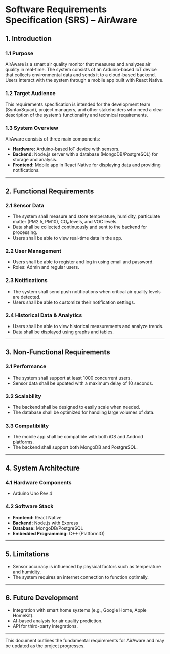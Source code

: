 # Software Requirements Specification (SRS) – AirAware

## 1. Introduction

### 1.1 Purpose
AirAware is a smart air quality monitor that measures and analyzes air quality in real-time. The system consists of an Arduino-based IoT device that collects environmental data and sends it to a cloud-based backend. Users interact with the system through a mobile app built with React Native.

### 1.2 Target Audience
This requirements specification is intended for the development team (SyntaxSquad), project managers, and other stakeholders who need a clear description of the system’s functionality and technical requirements.

### 1.3 System Overview
AirAware consists of three main components:
- **Hardware:** Arduino-based IoT device with sensors.  
- **Backend:** Node.js server with a database (MongoDB/PostgreSQL) for storage and analysis.  
- **Frontend:** Mobile app in React Native for displaying data and providing notifications.

---

## 2. Functional Requirements

### 2.1 Sensor Data
- The system shall measure and store temperature, humidity, particulate matter (PM2.5, PM10), CO₂ levels, and VOC levels.  
- Data shall be collected continuously and sent to the backend for processing.  
- Users shall be able to view real-time data in the app.

### 2.2 User Management
- Users shall be able to register and log in using email and password.  
- Roles: Admin and regular users.

### 2.3 Notifications
- The system shall send push notifications when critical air quality levels are detected.  
- Users shall be able to customize their notification settings.

### 2.4 Historical Data & Analytics
- Users shall be able to view historical measurements and analyze trends.  
- Data shall be displayed using graphs and tables.

---

## 3. Non-Functional Requirements

### 3.1 Performance
- The system shall support at least 1000 concurrent users.  
- Sensor data shall be updated with a maximum delay of 10 seconds.

### 3.2 Scalability
- The backend shall be designed to easily scale when needed.  
- The database shall be optimized for handling large volumes of data.

### 3.3 Compatibility
- The mobile app shall be compatible with both iOS and Android platforms.  
- The backend shall support both MongoDB and PostgreSQL.

---

## 4. System Architecture

### 4.1 Hardware Components
- Arduino Uno Rev 4

### 4.2 Software Stack
- **Frontend:** React Native  
- **Backend:** Node.js with Express  
- **Database:** MongoDB/PostgreSQL  
- **Embedded Programming:** C++ (PlatformIO)

---

## 5. Limitations
- Sensor accuracy is influenced by physical factors such as temperature and humidity.  
- The system requires an internet connection to function optimally.

---

## 6. Future Development
- Integration with smart home systems (e.g., Google Home, Apple HomeKit).  
- AI-based analysis for air quality prediction.  
- API for third-party integrations.

---

This document outlines the fundamental requirements for AirAware and may be updated as the project progresses.
